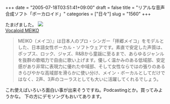 +++
date = "2005-07-18T03:51:41+09:00"
draft = false
title = "リアルな音声合成ソフト「ボーカロイド」"
categories = ["日々"]
slug = "1560"
+++

たまげました。
<a href="http://www.crypton.co.jp/jp/vocaloid/meiko.html" target="_blank"><img src="http://www.crypton.co.jp/jp/vocaloid/images/img_meiko.jpg"><br>Vocaloid MEIKO</a>
<blockquote>MEIKO（メイコ）』は日本人のプロ・シンガー「拝郷メイコ」をモデルとした、日本語女性ボーカル・ソフトウェアです。素直で安定した声質は、ポップス、ロック、ジャズ、R&Bから童謡に至るまで、あらゆるジャンルを抜群の歌唱力で自由に歌い上げます。優しく温かみのある低域部、安定感があり非常に表現力に優れた中域部、そして女性ならではの張りのあるきらびやかな高域部を滑らかに使い分け、メイン・ボーカルとしてだけではなく、2声、3声のコーラスとしても大いに活躍してくれるでしょう。</blockquote>
これ使えばいろいろ面白い事が出来そうですね。Podcastingとか。買ってみようかな。
下の方にデモソングもおいてあります。
